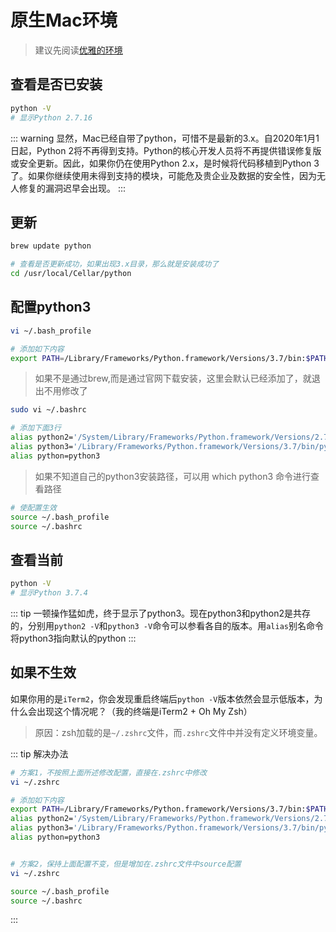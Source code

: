 # 原生Mac环境
>建议先阅读[优雅的环境](/docs/Python/conda)  

## 查看是否已安装
```sh
python -V
# 显示Python 2.7.16
```
::: warning
显然，Mac已经自带了python，可惜不是最新的3.x。自2020年1月1日起，Python 2将不再得到支持。Python的核心开发人员将不再提供错误修复版或安全更新。因此，如果你仍在使用Python 2.x，是时候将代码移植到Python 3了。如果你继续使用未得到支持的模块，可能危及贵企业及数据的安全性，因为无人修复的漏洞迟早会出现。
:::

## 更新
```sh
brew update python

# 查看是否更新成功，如果出现3.x目录，那么就是安装成功了
cd /usr/local/Cellar/python
```

## 配置python3
```sh
vi ~/.bash_profile

# 添加如下内容
export PATH=/Library/Frameworks/Python.framework/Versions/3.7/bin:$PATH
```
> 如果不是通过brew,而是通过官网下载安装，这里会默认已经添加了，就退出不用修改了
```sh
sudo vi ~/.bashrc

# 添加下面3行
alias python2='/System/Library/Frameworks/Python.framework/Versions/2.7/bin/python2.7'
alias python3='/Library/Frameworks/Python.framework/Versions/3.7/bin/python3.7'
alias python=python3
```
> 如果不知道自己的python3安装路径，可以用 which python3 命令进行查看路径
```sh
# 使配置生效
source ~/.bash_profile
source ~/.bashrc
```

## 查看当前
```sh
python -V
# 显示Python 3.7.4
```
::: tip
一顿操作猛如虎，终于显示了python3。现在python3和python2是共存的，分别用`python2 -V`和`python3 -V`命令可以参看各自的版本。用`alias`别名命令将python3指向默认的python
:::

## 如果不生效
如果你用的是`iTerm2`，你会发现重启终端后`python -V`版本依然会显示低版本，为什么会出现这个情况呢？（我的终端是iTerm2 + Oh My Zsh）
>原因：zsh加载的是`~/.zshrc`文件，而`.zshrc`文件中并没有定义环境变量。

::: tip 解决办法
```sh
# 方案1，不按照上面所述修改配置，直接在.zshrc中修改
vi ~/.zshrc

# 添加如下内容
export PATH=/Library/Frameworks/Python.framework/Versions/3.7/bin:$PATH
alias python2='/System/Library/Frameworks/Python.framework/Versions/2.7/bin/python2.7'
alias python3='/Library/Frameworks/Python.framework/Versions/3.7/bin/python3.7'
alias python=python3


# 方案2，保持上面配置不变，但是增加在.zshrc文件中source配置
vi ~/.zshrc

source ~/.bash_profile
source ~/.bashrc
```
:::